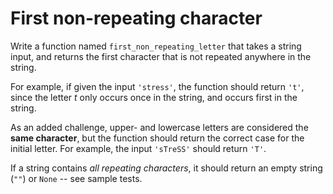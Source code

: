 # First non-repeating character

Write a function named `first_non_repeating_letter` that takes a string input, and returns the first character that is not repeated anywhere in the string.

For example, if given the input `'stress'`, the function should return `'t'`, since the letter *t* only occurs once in the string, and occurs first in the string.

As an added challenge, upper- and lowercase letters are considered the **same character**, but the function should return the correct case for the initial letter. For example, the input `'sTreSS'` should return `'T'`.

If a string contains *all repeating characters*, it should return an empty string (`""`) or `None` -- see sample tests.
